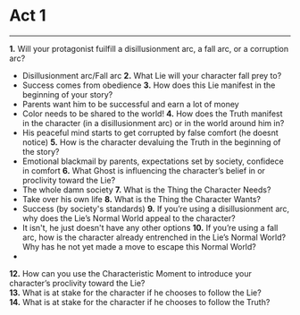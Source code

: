 # Act 1
---
**1.** Will your protagonist fuilfill a disillusionment arc, a fall arc, or a corruption arc?  
- Disillusionment arc/Fall arc
**2.** What Lie will your character fall prey to?  
- Success comes from obedience
**3.** How does this Lie manifest in the beginning of your story?  
- Parents want him to be successful and earn a lot of money
- Color needs to be shared to the world!
**4.** How does the Truth manifest in the character (in a disillusionment arc) or in the world around him in?  
- His peaceful mind starts to get corrupted by false comfort (he doesnt notice)
**5.** How is the character devaluing the Truth in the beginning of the story?  
- Emotional blackmail by parents, expectations set by society, confidece in comfort
**6.** What Ghost is influencing the character’s belief in or proclivity toward the Lie?  
- The whole damn society
**7.** What is the Thing the Character Needs?  
- Take over his own life
**8.** What is the Thing the Character Wants?  
- Success (by society's standards)
**9.** If you’re using a disillusionment arc, why does the Lie’s Normal World appeal to the character?  
- It isn't, he just doesn't have any other options
**10.** If you’re using a fall arc, how is the character already entrenched in the Lie’s Normal World? Why has he not yet made a move to escape this Normal World?  
- 
**12.** How can you use the Characteristic Moment to introduce your character’s proclivity toward the Lie?  
**13.** What is at stake for the character if he chooses to follow the Lie?  
**14.** What is at stake for the character if he chooses to follow the Truth?